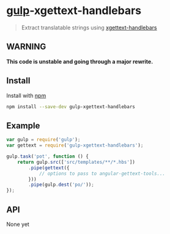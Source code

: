 # [gulp](http://gulpjs.com)-xgettext-handlebars

> Extract translatable strings using [xgettext-handlebars](https://www.npmjs.com/package/xgettext-handlebars)

## WARNING
**This code is unstable and going through a major rewrite.**

## Install

Install with [npm](https://npmjs.org/package/gulp-xgettext-handlebars)

```sh
npm install --save-dev gulp-xgettext-handlebars
```

## Example

```js
var gulp = require('gulp');
var gettext = require('gulp-xgettext-handlebars');

gulp.task('pot', function () {
    return gulp.src(['src/templates/**/*.hbs'])
        .pipe(gettext({
            // options to pass to angular-gettext-tools...
        }))
        .pipe(gulp.dest('po/'));
});
```

## API

None yet
